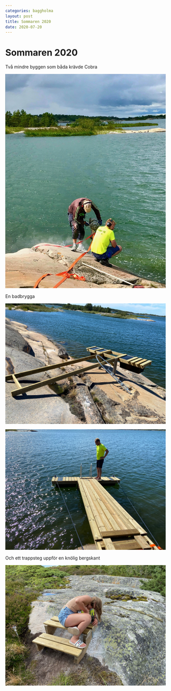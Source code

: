```yaml
---
categories: baggholma
layout: post
title: Sommaren 2020
date: 2020-07-20
---
```


# Sommaren 2020

Två mindre byggen som båda krävde Cobra

![IMG_2855](/assets/IMG_2855.jpeg)

En badbrygga

![IMG_2844](/assets/IMG_2844.jpeg)

![IMG_2849](/assets/IMG_2849.jpeg)

Och ett trappsteg uppför en knölig bergskant

![IMG_2875](/assets/IMG_2875.jpeg)

